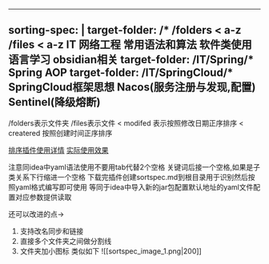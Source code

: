 
---
sorting-spec: |
  target-folder: /*
  /folders
   < a-z
  /files
   < a-z
  IT
  网络工程
  常用语法和算法
  软件类使用
  语言学习
  obsidian相关
  target-folder: /IT/Spring/*
  Spring
  AOP
  target-folder: /IT/SpringCloud/*
  SpringCloud框架思想
  Nacos(服务注册与发现,配置)
  Sentinel(降级熔断)
---

/folders表示文件夹
/files表示文件
< modifed 表示按照修改日期正序排序
< createred 按照创建时间正序排序

[排序插件使用详情](https://github.com/SebastianMC/obsidian-custom-sort/blob/master/advanced-README.md#location-of-sorting-specification-yaml-entry)
[实际使用效果](https://zhuanlan.zhihu.com/p/586842280?utm_id=0)

注意同idea中yaml语法使用不要用tab代替2个空格 关键词后接一个空格,如果是子类关系下行缩进一个空格
下载完插件创建sortspec.md到根目录用于识别然后按照yaml格式编写即可使用
等同于idea中导入新的jar包配置默认地址的yaml文件配置对应参数提供读取

还可以改进的点->
1. 支持改名同步和链接
2. 直接多个文件夹之间做分割线
3. 文件夹加小图标
类似如下
![[sortspec_image_1.png|200]]